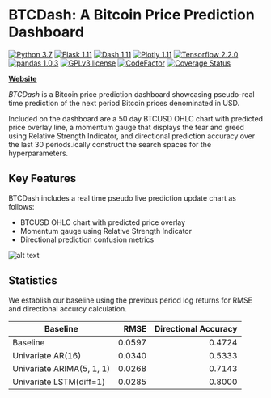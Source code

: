 # BTCDash: A Bitcoin Price Prediction Dashboard
[![Python 3.7](https://img.shields.io/badge/python-3.7.4-blue.svg)](https://www.python.org/downloads/release/python-374/)
[![Flask 1.11](https://img.shields.io/badge/flask-1.1.1-blue.svg)](https://flask.palletsprojects.com/en/1.1.x/)
[![Dash 1.11](https://img.shields.io/badge/dash-1.11.0-blue.svg)](https://github.com/plotly/dash/)
[![Plotly 1.11](https://img.shields.io/badge/plotly-4.6.0-blue.svg)](https://github.com/plotly/plotly.py)
[![Tensorflow 2.2.0](https://img.shields.io/badge/tensorflow-2.2.0-blue.svg)](https://github.com/tensorflow/tensorflow)
[![pandas 1.0.3](https://img.shields.io/badge/pandas-1.0.3-blue.svg)](https://github.com/pandas-dev/pandas)
[![GPLv3 license](https://img.shields.io/badge/License-GPLv3-blue.svg)](http://perso.crans.org/besson/LICENSE.html)
[![CodeFactor](https://www.codefactor.io/repository/github/leehanchung/btc_dash/badge)](https://www.codefactor.io/repository/github/leehanchung/btc_dash)
[![Coverage Status](https://coveralls.io/repos/github/leehanchung/btc_dash/badge.svg?branch=master)](https://coveralls.io/github/leehanchung/btc_dash?branch=master)

[**Website**](https://dry-shore-97069.herokuapp.com/)

*BTCDash* is a Bitcoin price prediction dashboard showcasing pseudo-real time prediction of the next period Bitcoin prices denominated in USD. 

Included on the dashboard are a 50 day BTCUSD OHLC chart with predicted price overlay line, a momentum gauge that displays the fear and greed using Relative Strength Indicator, and directional prediction accuracy over the last 30 periods.ically construct the search spaces for the hyperparameters.


## Key Features

BTCDash includes a real time pseudo live prediction update chart as follows:

- BTCUSD OHLC chart with predicted price overlay
- Momentum gauge using Relative Strength Indicator
- Directional prediction confusion metrics

![alt text](btc_dash/assets/btcdash1.gif)

## Statistics

We establish our baseline using the previous period log returns for RMSE and directional accurcy calculation. 

| Baseline | RMSE | Directional Accuracy |
| ------------- |-------------:| -----:|
| Baseline      | 0.0597 | 0.4724 |
| Univariate AR(16)      | 0.0340 | 0.5333 |
| Univariate ARIMA(5, 1, 1)      | 0.0268 |   0.7143 |
| Univariate LSTM(diff=1)      | 0.0285 |   0.8000 |
